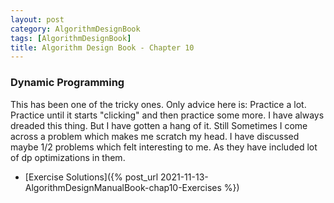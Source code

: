 ```yaml
---
layout: post
category: AlgorithmDesignBook
tags: [AlgorithmDesignBook]
title: Algorithm Design Book - Chapter 10
---
```


### Dynamic Programming

This has been one of the tricky ones. Only advice here is: Practice a lot. Practice until it starts "clicking" and then practice some more. I have always dreaded this thing. But I have gotten a hang of it. Still Sometimes I come across a problem which makes me scratch my head. I have discussed maybe 1/2 problems which felt interesting to me. As they have included lot of dp optimizations in them.

* [Exercise Solutions]({% post_url 2021-11-13-AlgorithmDesignManualBook-chap10-Exercises %})
